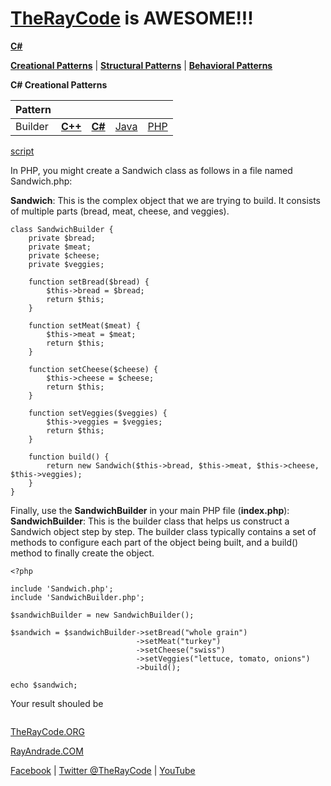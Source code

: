 # [TheRayCode](../../../README.md) is AWESOME!!!

**[C#](../README.md)** 

**[Creational Patterns](../README.md)** | **[Structural Patterns](../../Structural/README.md)** | **[Behavioral Patterns](../../Behavioral/README.md)**

**C# Creational Patterns**

|Pattern|   |   |   |   |
|---|---|---|---|---|
| Builder| [**C++**](../../../CPP/Creational/Builder/README.md) | [**C#**](../../../Csharp/Creational/Builder/README.md) | [Java](../../../Java/Creational/Builder/README.md) | [PHP](../../../PHP/Creational/Builder/README.md) |

[script](./script/page01.md)

In PHP, you might create a Sandwich class as follows in a file named Sandwich.php:

**Sandwich**: This is the complex object that we are trying to build. It consists of multiple parts (bread, meat, cheese, and veggies).

```
class SandwichBuilder {
    private $bread;
    private $meat;
    private $cheese;
    private $veggies;

    function setBread($bread) {
        $this->bread = $bread;
        return $this;
    }

    function setMeat($meat) {
        $this->meat = $meat;
        return $this;
    }

    function setCheese($cheese) {
        $this->cheese = $cheese;
        return $this;
    }

    function setVeggies($veggies) {
        $this->veggies = $veggies;
        return $this;
    }

    function build() {
        return new Sandwich($this->bread, $this->meat, $this->cheese, $this->veggies);
    }
}
```

Finally, use the **SandwichBuilder** in your main PHP file (**index.php**):
**SandwichBuilder**: This is the builder class that helps us construct a Sandwich object step by step. The builder class typically contains a set of methods to configure each part of the object being built, and a build() method to finally create the object.


```
<?php

include 'Sandwich.php';
include 'SandwichBuilder.php';

$sandwichBuilder = new SandwichBuilder();

$sandwich = $sandwichBuilder->setBread("whole grain")
                            ->setMeat("turkey")
                            ->setCheese("swiss")
                            ->setVeggies("lettuce, tomato, onions")
                            ->build();

echo $sandwich;
```

Your result shouled be


```
```

[TheRayCode.ORG](https://www.TheRayCode.org)

[RayAndrade.COM](https://www.RayAndrade.com)

[Facebook](https://www.facebook.com/TheRayCode/) | [Twitter @TheRayCode](https://www.twitter.com/TheRayCode/) | [YouTube](https://www.youtube.com/TheRayCode/)
